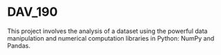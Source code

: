 # DAV_190
This project involves the analysis of a dataset using the powerful data manipulation and numerical computation libraries in Python: NumPy and Pandas.
